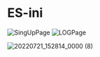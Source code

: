 # ES-ini

![SingUpPage](https://user-images.githubusercontent.com/105889037/180609607-dafff454-24b8-400f-accc-ae6f9a0fffac.png)
![LOGPage](https://user-images.githubusercontent.com/105889037/180607074-c1a65372-d66f-43e6-bdbc-0cddeda5a65c.png)

![20220721_152814_0000 (8)](https://user-images.githubusercontent.com/105889037/180607135-f7e037a8-8579-42f8-8658-b9152b8c2b8a.png)


